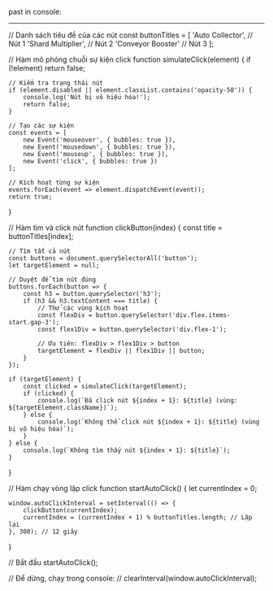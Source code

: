 past in console:

__________________________________________________________________________________________________________________________


// Danh sách tiêu đề của các nút
const buttonTitles = [
    'Auto Collector',      // Nút 1
    'Shard Multiplier',    // Nút 2
    'Conveyor Booster'     // Nút 3
];

// Hàm mô phỏng chuỗi sự kiện click
function simulateClick(element) {
    if (!element) return false;
    
    // Kiểm tra trạng thái nút
    if (element.disabled || element.classList.contains('opacity-50')) {
        console.log('Nút bị vô hiệu hóa!');
        return false;
    }
    
    // Tạo các sự kiện
    const events = [
        new Event('mouseover', { bubbles: true }),
        new Event('mousedown', { bubbles: true }),
        new Event('mouseup', { bubbles: true }),
        new Event('click', { bubbles: true })
    ];
    
    // Kích hoạt từng sự kiện
    events.forEach(event => element.dispatchEvent(event));
    return true;
}

// Hàm tìm và click nút
function clickButton(index) {
    const title = buttonTitles[index];
    
    // Tìm tất cả nút
    const buttons = document.querySelectorAll('button');
    let targetElement = null;
    
    // Duyệt để tìm nút đúng
    buttons.forEach(button => {
        const h3 = button.querySelector('h3');
        if (h3 && h3.textContent === title) {
            // Thử các vùng kích hoạt
            const flexDiv = button.querySelector('div.flex.items-start.gap-3');
            const flex1Div = button.querySelector('div.flex-1');
            
            // Ưu tiên: flexDiv > flex1Div > button
            targetElement = flexDiv || flex1Div || button;
        }
    });
    
    if (targetElement) {
        const clicked = simulateClick(targetElement);
        if (clicked) {
            console.log(`Đã click nút ${index + 1}: ${title} (vùng: ${targetElement.className})`);
        } else {
            console.log(`Không thể click nút ${index + 1}: ${title} (vùng bị vô hiệu hóa)`);
        }
    } else {
        console.log(`Không tìm thấy nút ${index + 1}: ${title}`);
    }
}

// Hàm chạy vòng lặp click
function startAutoClick() {
    let currentIndex = 0;
    
    window.autoClickInterval = setInterval(() => {
        clickButton(currentIndex);
        currentIndex = (currentIndex + 1) % buttonTitles.length; // Lặp lại
    }, 300); // 12 giây
}

// Bắt đầu
startAutoClick();

// Để dừng, chạy trong console:
// clearInterval(window.autoClickInterval);

